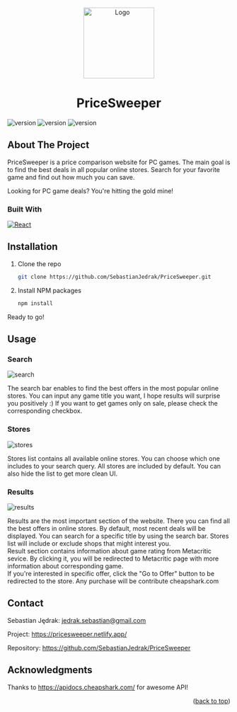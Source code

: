 <!-- PROJECT LOGO -->
<a name="readme-top"></a>

<br />
<div align="center">
<img src="https://github.com/SebastianJedrak/PriceSweeper/assets/115486676/bf35864b-5e14-4ef3-b0f9-8e419900f933" alt="Logo" width="160" height="160">

  <h1 align="center">PriceSweeper</h1>

</div>

![version](https://img.shields.io/github/last-commit/SebastianJedrak/PriceSweeper)
![version](https://img.shields.io/github/release-date/SebastianJedrak/PriceSweeper)
![version](https://img.shields.io/github/languages/top/SebastianJedrak/PriceSweeper)

<!-- ABOUT THE PROJECT -->
## About The Project

PriceSweeper is a price comparison website for PC games. The main goal is to find the best deals in all popular online stores. Search for your favorite game and find out how much you can save.

Looking for PC game deals? You're hitting the gold mine!

### Built With

[![React][React.js]][React-url]


## Installation

1. Clone the repo
   ```sh
   git clone https://github.com/SebastianJedrak/PriceSweeper.git
   ```
2. Install NPM packages
   ```sh
   npm install
   ```

Ready to go!


<!-- USAGE EXAMPLES -->
## Usage

### Search
<img src="https://github.com/SebastianJedrak/PriceSweeper/assets/115486676/d65ac11f-4b48-4892-ae9e-5ee0fef8b1ed" alt="search">

The search bar enables to find the best offers in the most popular online stores. You can input any game title you want, I hope results will surprise you positively :) If you want to get games only on sale, please check the corresponding checkbox. 

### Stores
<img src="https://github.com/SebastianJedrak/PriceSweeper/assets/115486676/1e81c094-466d-4126-9b59-ab4f186b63d1" alt="stores">

Stores list contains all available online stores. You can choose which one includes to your search query. All stores are included by default. You can also hide the list to get more clean UI. 

### Results
<img src="https://github.com/SebastianJedrak/PriceSweeper/assets/115486676/076167c3-c55c-4992-8787-a20163e8bf34" alt="results">

Results are the most important section of the website. There you can find all the best offers in online stores. By default, most recent deals will be displayed. You can search for a specific title by using the search bar. Stores list will include or exclude shops that might interest you. 
<br />
Result section contains information about game rating from Metacritic sevice. By clicking it, you will be redirected to Metacritic page with more information about corresponding game.
<br />
If you're interested in specific offer, click the "Go to Offer" button to be redirected to the store. Any purchase will be contribute cheapshark.com

<!-- CONTACT -->
## Contact

Sebastian Jędrak: jedrak.sebastian@gmail.com

Project: https://pricesweeper.netlify.app/

Repository: https://github.com/SebastianJedrak/PriceSweeper


<!-- ACKNOWLEDGMENTS -->
## Acknowledgments

Thanks to https://apidocs.cheapshark.com/ for awesome API!


<!-- MARKDOWN LINKS & IMAGES -->
[React.js]: https://img.shields.io/badge/React-20232A?style=for-the-badge&logo=react&logoColor=61DAFB
[React-url]: https://reactjs.org/

<p align="right">(<a href="#readme-top">back to top</a>)</p>
